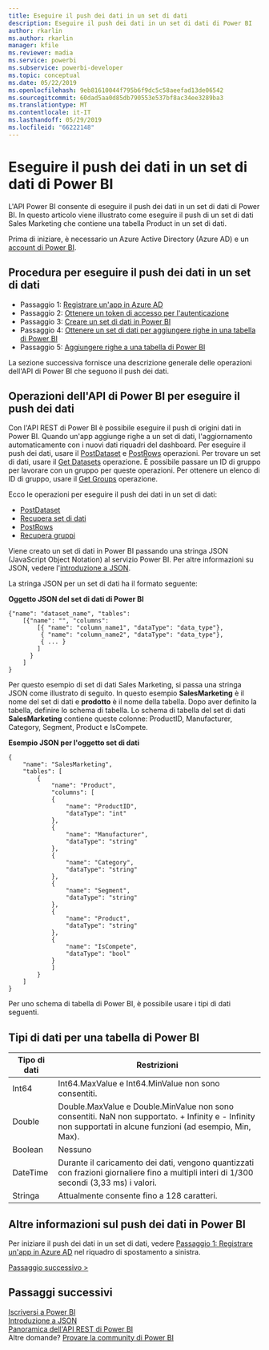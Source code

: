 ```yaml
---
title: Eseguire il push dei dati in un set di dati
description: Eseguire il push dei dati in un set di dati di Power BI
author: rkarlin
ms.author: rkarlin
manager: kfile
ms.reviewer: madia
ms.service: powerbi
ms.subservice: powerbi-developer
ms.topic: conceptual
ms.date: 05/22/2019
ms.openlocfilehash: 9eb81610044f795b6f9dc5c58aeefad13de06542
ms.sourcegitcommit: 60dad5aa0d85db790553e537bf8ac34ee3289ba3
ms.translationtype: MT
ms.contentlocale: it-IT
ms.lasthandoff: 05/29/2019
ms.locfileid: "66222148"
---
```

# <a name="push-data-into-a-power-bi-dataset"></a>Eseguire il push dei dati in un set di dati di Power BI

L'API Power BI consente di eseguire il push dei dati in un set di dati di Power BI. In questo articolo viene illustrato come eseguire il push di un set di dati Sales Marketing che contiene una tabella Product in un set di dati.

Prima di iniziare, è necessario un Azure Active Directory (Azure AD) e un [account di Power BI](create-an-azure-active-directory-tenant.md).

## <a name="steps-to-push-data-into-a-dataset"></a>Procedura per eseguire il push dei dati in un set di dati

* Passaggio 1: [Registrare un'app in Azure AD](walkthrough-push-data-register-app-with-azure-ad.md)
* Passaggio 2: [Ottenere un token di accesso per l'autenticazione](walkthrough-push-data-get-token.md)
* Passaggio 3: [Creare un set di dati in Power BI](walkthrough-push-data-create-dataset.md)
* Passaggio 4: [Ottenere un set di dati per aggiungere righe in una tabella di Power BI](walkthrough-push-data-get-datasets.md)
* Passaggio 5: [Aggiungere righe a una tabella di Power BI](walkthrough-push-data-add-rows.md)

La sezione successiva fornisce una descrizione generale delle operazioni dell'API di Power BI che seguono il push dei dati.

## <a name="power-bi-api-operations-to-push-data"></a>Operazioni dell'API di Power BI per eseguire il push dei dati

Con l'API REST di Power BI è possibile eseguire il push di origini dati in Power BI. Quando un'app aggiunge righe a un set di dati, l'aggiornamento automaticamente con i nuovi dati riquadri del dashboard. Per eseguire il push dei dati, usare il [PostDataset](https://docs.microsoft.com/rest/api/power-bi/pushdatasets/datasets_postdataset) e [PostRows](https://docs.microsoft.com/rest/api/power-bi/pushdatasets/datasets_postrows) operazioni. Per trovare un set di dati, usare il [Get Datasets](https://docs.microsoft.com/rest/api/power-bi/datasets/getdatasets) operazione. È possibile passare un ID di gruppo per lavorare con un gruppo per queste operazioni. Per ottenere un elenco di ID di gruppo, usare il [Get Groups](https://docs.microsoft.com/rest/api/power-bi/groups/getgroups) operazione.

Ecco le operazioni per eseguire il push dei dati in un set di dati:

* [PostDataset](https://docs.microsoft.com/rest/api/power-bi/pushdatasets/datasets_postdataset)
* [Recupera set di dati](https://docs.microsoft.com/rest/api/power-bi/datasets/getdatasets)
* [PostRows](https://docs.microsoft.com/rest/api/power-bi/pushdatasets/datasets_postrows)
* [Recupera gruppi](https://docs.microsoft.com/rest/api/power-bi/groups/getgroups)

Viene creato un set di dati in Power BI passando una stringa JSON (JavaScript Object Notation) al servizio Power BI. Per altre informazioni su JSON, vedere l'[introduzione a JSON](http://json.org/).

La stringa JSON per un set di dati ha il formato seguente:

**Oggetto JSON del set di dati di Power BI**

    {"name": "dataset_name", "tables":
        [{"name": "", "columns":
            [{ "name": "column_name1", "dataType": "data_type"},
             { "name": "column_name2", "dataType": "data_type"},
             { ... }
            ]
          }
        ]
    }

Per questo esempio di set di dati Sales Marketing, si passa una stringa JSON come illustrato di seguito. In questo esempio **SalesMarketing** è il nome del set di dati e **prodotto** è il nome della tabella. Dopo aver definito la tabella, definire lo schema di tabella. Lo schema di tabella del set di dati **SalesMarketing** contiene queste colonne: ProductID, Manufacturer, Category, Segment, Product e IsCompete.

**Esempio JSON per l'oggetto set di dati**

    {
        "name": "SalesMarketing",
        "tables": [
            {
                "name": "Product",
                "columns": [
                {
                    "name": "ProductID",
                    "dataType": "int"
                },
                {
                    "name": "Manufacturer",
                    "dataType": "string"
                },
                {
                    "name": "Category",
                    "dataType": "string"
                },
                {
                    "name": "Segment",
                    "dataType": "string"
                },
                {
                    "name": "Product",
                    "dataType": "string"
                },
                {
                    "name": "IsCompete",
                    "dataType": "bool"
                }
                ]
            }
        ]
    }

Per uno schema di tabella di Power BI, è possibile usare i tipi di dati seguenti.

## <a name="power-bi-table-data-types"></a>Tipi di dati per una tabella di Power BI

| **Tipo di dati** | **Restrizioni** |
| --- | --- |
| Int64 |Int64.MaxValue e Int64.MinValue non sono consentiti. |
| Double |Double.MaxValue e Double.MinValue non sono consentiti. NaN non supportato. + Infinity e - Infinity non supportati in alcune funzioni (ad esempio, Min, Max). |
| Boolean |Nessuno |
| DateTime |Durante il caricamento dei dati, vengono quantizzati con frazioni giornaliere fino a multipli interi di 1/300 secondi (3,33 ms) i valori. |
| Stringa |Attualmente consente fino a 128 caratteri. |

## <a name="learn-more-about-pushing-data-into-power-bi"></a>Altre informazioni sul push dei dati in Power BI

Per iniziare il push dei dati in un set di dati, vedere [Passaggio 1: Registrare un'app in Azure AD](walkthrough-push-data-register-app-with-azure-ad.md) nel riquadro di spostamento a sinistra.

[Passaggio successivo >](walkthrough-push-data-register-app-with-azure-ad.md)

## <a name="next-steps"></a>Passaggi successivi

[Iscriversi a Power BI](create-an-azure-active-directory-tenant.md)  
[Introduzione a JSON](http://json.org/)  
[Panoramica dell'API REST di Power BI](overview-of-power-bi-rest-api.md)  
Altre domande? [Provare la community di Power BI](http://community.powerbi.com/)